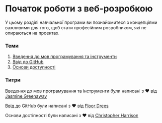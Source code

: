 # Початок роботи з веб-розробкою

У цьому розділі навчальної програми ви познайомитеся з концепціями важливими для того, щоб стати професійним розробником, які не опираються на проектах.

### Теми

1. [Введення до мов програмування та інструменти](1-intro-to-programming-languages/README.md)
2. [Ввід до GitHub](2-github-basics/README.md)
3. [Основи доступності](3-accessibility/README.md)

### Титри

Введення до мов програмування та інструменти були написані з ♥️ від [Jasmine Greenaway](https://twitter.com/paladique)

Ввід до GitHub були написані з ♥️ від [Floor Drees](https://twitter.com/floordrees)

Основи достіпності були написані з ♥️ від [Christopher Harrison](https://twitter.com/geektrainer)




